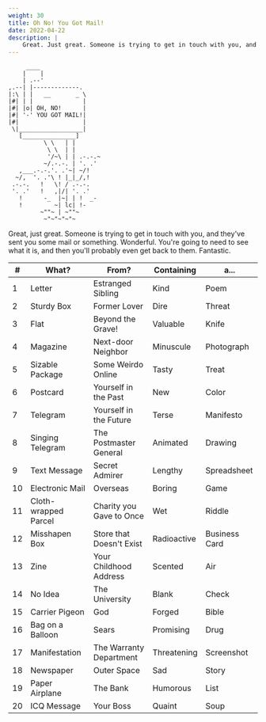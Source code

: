```yaml
---
weight: 30
title: Oh No! You Got Mail!
date: 2022-04-22
description: |
    Great. Just great. Someone is trying to get in touch with you, and they’ve gone and sent you some mail or something. Wonderful. You’ll probably need to (at the very least) see what it is now, and then probably you’ll need to get back to them. Fantastic.
---
```

```
     ____
    |    |
    | .--'
,.--| |-------------.
|:\ | |   __       _ \
|#| | |              |
|#| |o| OH, NO!      |
|#| '-' YOU GOT MAIL!|
|#|                  |
 \|__________________|
   [_______________]
          \ \   | |
           \ \  | |
           '/~\ | | .-.-.~
          ~/.-.-. | '. .'
   ,___.-.-.'. .'~| ~/!
  ~/,  '. .'\ ! |_|_/,!
 .-.-.   !   \! / .-.-.
 '. .'   !   ,|/| '. .'
   !      -_  |~| | !  _-
   !         ~| lc| !-
         ~""~ | ~""~
          ~"~"~"~"~
```

Great, just great. Someone is trying to get in touch with you, and they've sent you some mail or something. Wonderful. You're going to need to see what it is, and then you'll probably even get back to them. Fantastic.

| #  | What?                | From?                    | Containing  | a...          |
|----|----------------------|--------------------------|-------------|---------------|
| 1  | Letter               | Estranged Sibling        | Kind        | Poem          |
| 2  | Sturdy Box           | Former Lover             | Dire        | Threat        |
| 3  | Flat                 | Beyond the Grave!        | Valuable    | Knife         |
| 4  | Magazine             | Next-door Neighbor       | Minuscule   | Photograph    |
| 5  | Sizable Package      | Some Weirdo Online       | Tasty       | Treat         |
| 6  | Postcard             | Yourself in the Past     | New         | Color         |
| 7  | Telegram             | Yourself in the Future   | Terse       | Manifesto     |
| 8  | Singing Telegram     | The Postmaster General   | Animated    | Drawing       |
| 9  | Text Message         | Secret Admirer           | Lengthy     | Spreadsheet   |
| 10 | Electronic Mail      | Overseas                 | Boring      | Game          |
| 11 | Cloth-wrapped Parcel | Charity you Gave to Once | Wet         | Riddle        |
| 12 | Misshapen Box        | Store that Doesn't Exist | Radioactive | Business Card |
| 13 | Zine                 | Your Childhood Address   | Scented     | Air           |
| 14 | No Idea              | The University           | Blank       | Check         |
| 15 | Carrier Pigeon       | God                      | Forged      | Bible         |
| 16 | Bag on a Balloon     | Sears                    | Promising   | Drug          |
| 17 | Manifestation        | The Warranty Department  | Threatening | Screenshot    |
| 18 | Newspaper            | Outer Space              | Sad         | Story         |
| 19 | Paper Airplane       | The Bank                 | Humorous    | List          |
| 20 | ICQ Message          | Your Boss                | Quaint      | Soup          |

